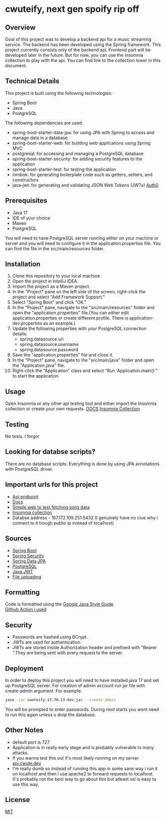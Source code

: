 #  cwuteify, next gen spoify rip off 

## Overview
Goal of this project was to develop a backend api for a music streaming service. The backend has been developed using the Spring framework. This project currently consists only of the backend api. Frontend part will be developed later in the future. But for now, you can use the Insomnia collection to play with the api. You can find link to the collection lower in this document.

## Technical Details

This project is built using the following technologies:
- Spring Boot
- Java
- PostgreSQL

The following dependencies are used:
- spring-boot-starter-data-jpa: for using JPA with Spring to access and manage data in a database
- spring-boot-starter-web: for building web applications using Spring MVC
- postgresql: for accessing and managing a PostgreSQL database
- spring-boot-starter-security: for adding security features to the application
- spring-boot-starter-test: for testing the application
- lombok: for generating boilerplate code such as getters, setters, and constructors
- java-jwt: for generating and validating JSON Web Tokens (JWTs) [Auth0](https://auth0.com/docs/secure/tokens/access-tokens#jwt-access-tokens)

## Prerequisites

- Java 17
- IDE of your choice
- Maven
- PostgreSQL

You will need to have PostgreSQL server running either on your machine or server and you will need to configure it in the application.properties file. You can find the file in the src/main/resources folder.

## Installation

1. Clone this repository to your local machine.
2. Open the project in IntelliJ IDEA.
3. Import the project as a Maven project.
4. In the "Project" pane on the left side of the screen, right-click the project and select "Add Framework Support."
5. Select "Spring Boot" and click "OK."
6. In the "Project" pane, navigate to the "src/main/resources" folder and open the "application.properties" file.(You can either edit application.properties or create different profile. There is application-dev.properties as an example.)
7. Update the following properties with your PostgreSQL connection details:
    - spring.datasource.url
    - spring.datasource.username
    - spring.datasource.password
8. Save the "application.properties" file and close it.
9. In the "Project" pane, navigate to the "src/main/java" folder and open the "Application.java" file.
10. Right-click the "Application" class and select "Run 'Application.main()'" to start the application.

## Usage

Open Insomnia or any other api testing tool and either import the Insomnia collection or create your own requests.
[DOCS](https://docs.cwute.dev/)
[Insomnia Collection](https://docs.cwute.dev/Insomnia-export.yaml)

## Testing
No tests. I forgor

## Looking for databse scripts?
There are no database scripts. Everything is done by using JPA annotations with PostgreSQL driver.

## Important urls for this project
- [Api endpoint](https://api.cwute.dev)
- [Docs](https://docs.cwute.dev)
- [Simple web to test fetching song data](https://test.cwute.dev)
- [Insomnia collection](https://docs.cwute.dev/Insomnia-export.yaml)
- Databse address - 167.172.109.251:5432 (I genuinely have no clue why i connect to it trough public ip instead of localhost)

## Sources
- [Spring Boot](https://spring.io/projects/spring-boot)
- [Spring Security](https://spring.io/projects/spring-security)
- [Spring Data JPA](https://spring.io/projects/spring-data-jpa)
- [PostgreSQL](https://www.postgresql.org/)
- [Java JWT](https://auth0.com/docs/secure/tokens/access-tokens#jwt-access-tokens)
- [File uploading](https://www.codejava.net/frameworks/spring-boot/spring-boot-file-upload-tutorial)


## Formatting
Code is formatted using the [Google Java Style Guide](https://google.github.io/styleguide/javaguide.html).  
[Github Action i used](https://github.com/axel-op/googlejavaformat-action)

## Security
- Passwords are hashed using BCrypt.
- JWTs are used for authentication.
- JWTs are stored inside Authorization header and prefixed with   "Bearer ".They are being sent with every request to the server.


## Deployment
In order to deploy this project you will need to have installed java 17 and set up PostgreSQL server. For creation of admin account run jar file with create-admin argument. For example:
```bash
java -jar cwuteify-17.70.13-dev.jar --create-admin
```
You will be prompted to enter passwords. During next starts you wont need to run this again unless u drop the database.

## Other Notes
- default port is 727
- Application is in really early stage and is probably vulnerable to many attacks.
- If you wanna test this out it's most likely running on my server  [api.cwute.dev](https://api.cwute.dev)
- I'm really dumb so instead of running this app in some sane way i run it on localhost and then i use apache2 to forward requests to localhost. It's probably not the best way to go about this but atleast ssl is easy to use this way.
## License

[MIT](https://choosealicense.com/licenses/mit/)
